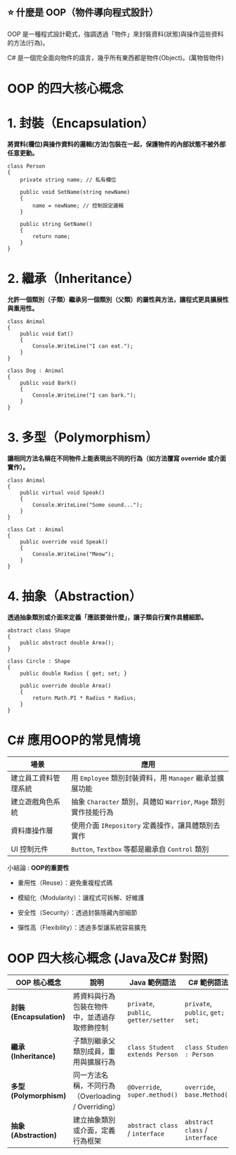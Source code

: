 ## ⭐ 什麼是 OOP（物件導向程式設計）
OOP 是一種程式設計範式，強調透過「物件」來封裝資料(狀態)與操作這些資料的方法(行為)。

C# 是一個完全面向物件的語言，幾乎所有東西都是物件(Object)。(萬物皆物件)

# OOP 的四大核心概念

# 1. 封裝（Encapsulation）
**將資料(欄位)與操作資料的邏輯(方法)包裝在一起，保護物件的內部狀態不被外部任意更動。**
```
class Person
{
    private string name; // 私有欄位

    public void SetName(string newName)
    {
        name = newName; // 控制設定邏輯
    }

    public string GetName()
    {
        return name;
    }
}
```
# 2. 繼承（Inheritance）
**允許一個類別（子類）繼承另一個類別（父類）的屬性與方法，讓程式更具擴展性與重用性。**
```
class Animal
{
    public void Eat()
    {
        Console.WriteLine("I can eat.");
    }
}

class Dog : Animal
{
    public void Bark()
    {
        Console.WriteLine("I can bark.");
    }
}
```
# 3. 多型（Polymorphism）
**讓相同方法名稱在不同物件上能表現出不同的行為（如方法覆寫 override 或介面實作）。**
```
class Animal
{
    public virtual void Speak()
    {
        Console.WriteLine("Some sound...");
    }
}

class Cat : Animal
{
    public override void Speak()
    {
        Console.WriteLine("Meow");
    }
}
```
# 4. 抽象（Abstraction）
**透過抽象類別或介面來定義「應該要做什麼」，讓子類自行實作具體細節。**
```
abstract class Shape
{
    public abstract double Area();
}

class Circle : Shape
{
    public double Radius { get; set; }

    public override double Area()
    {
        return Math.PI * Radius * Radius;
    }
}
```

# C# 應用OOP的常見情境
| 場景         | 應用                                               |
| ---------- | ------------------------------------------------ |
| 建立員工資料管理系統 | 用 `Employee` 類別封裝資料，用 `Manager` 繼承並擴展功能          |
| 建立遊戲角色系統   | 抽象 `Character` 類別，具體如 `Warrior`, `Mage` 類別實作技能行為 |
| 資料庫操作層     | 使用介面 `IRepository` 定義操作，讓具體類別去實作                 |
| UI 控制元件    | `Button`, `Textbox` 等都是繼承自 `Control` 類別          |

小結論 : **OOP的重要性**
- 重用性（Reuse）：避免重複程式碼

- 模組化（Modularity）：讓程式可拆解、好維護

- 安全性（Security）：透過封裝隱藏內部細節

- 彈性高（Flexibility）：透過多型讓系統容易擴充

# OOP 四大核心概念 (Java及C# 對照)
| OOP 核心概念               | 說明                                    | Java 範例語法                            | C# 範例語法                          |
| ---------------------- | ------------------------------------- | ------------------------------------ | -------------------------------- |
| **封裝 (Encapsulation)** | 將資料與行為包裝在物件中，並透過存取修飾控制                | `private`, `public`, `getter/setter` | `private`, `public`, `get; set;` |
| **繼承 (Inheritance)**   | 子類別繼承父類別成員，重用與擴展行為                    | `class Student extends Person`       | `class Student : Person`         |
| **多型 (Polymorphism)**  | 同一方法名稱，不同行為（Overloading / Overriding） | `@Override`, `super.method()`        | `override`, `base.Method()`      |
| **抽象 (Abstraction)**   | 建立抽象類別或介面，定義行為框架                      | `abstract class` / `interface`       | `abstract class` / `interface`   |




